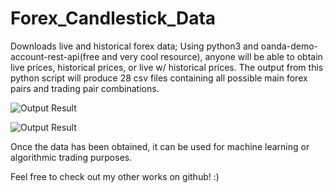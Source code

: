 # Forex_Candlestick_Data
Downloads live and historical forex data; 
 Using python3 and oanda-demo-account-rest-api(free and very cool resource), anyone will be able to obtain 
live prices, historical prices, or live w/ historical prices. The output from this python script will produce 28
csv files containing all possible main forex pairs and trading pair combinations.

![Output Result](https://raw.githubusercontent.com/RetributionByRevenue/Forex_Candlestick_Data/master/Final%20Result.png)

![Output Result](https://raw.githubusercontent.com/RetributionByRevenue/Python-Forex-Candlestick-Data-Downloader/master/OHLC.png)

Once the data has been obtained, it can be used for machine learning or algorithmic trading purposes. 

Feel free to check out my other works on github! :)
